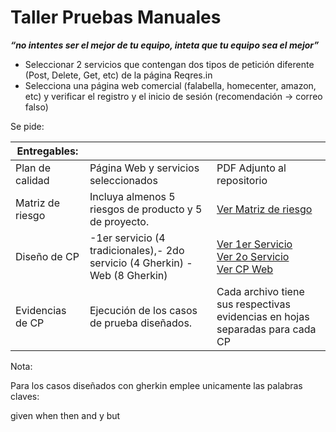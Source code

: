 # Taller Pruebas Manuales

***“no intentes ser el mejor de tu equipo, inteta que tu equipo sea el mejor”***

- Seleccionar 2 servicios que contengan dos tipos de petición diferente (Post, Delete, Get, etc) de la página Reqres.in
- Selecciona una página web comercial (falabella, homecenter, amazon, etc) y verificar el registro y el inicio de sesión (recomendación -> correo falso)

Se pide: 

| Entregables:  |  |  |
| --- | --- | --- |
| Plan de calidad | Página Web y servicios seleccionados | PDF Adjunto al repositorio |
| Matriz de riesgo | Incluya almenos 5 riesgos de producto y 5 de proyecto. | [Ver Matriz de riesgo](https://docs.google.com/document/d/1F7Md7DfbiYERCt9qC-Fgdzm18SEn-k_y_SSN9_zQbQs/edit?usp=sharing)  |
| Diseño de CP | -1er servicio (4 tradicionales),- 2do servicio (4 Gherkin) - Web (8 Gherkin) | [Ver 1er Servicio](https://docs.google.com/spreadsheets/d/1pG07P2ngDN11cUOGXZlwA_jtG2X75f2XxbHemDFQhGc/edit?usp=sharing) <br> [Ver 2o Servicio](https://docs.google.com/spreadsheets/d/1nhiJQkb5DTFs459XEMGxz9KT9VEefMzR3mSMTC38Tm0/edit?usp=sharing) <br> [Ver CP Web](https://docs.google.com/spreadsheets/d/1vIwk0LtHypy0_WBKPIU5SbxHZumaqXlFMwOhcZr9N0M/edit?usp=sharing) <br>|
| Evidencias de CP | Ejecución de los casos de prueba diseñados. | Cada archivo tiene sus respectivas evidencias en hojas separadas para cada CP |

Nota:

Para los casos diseñados con gherkin emplee unicamente las palabras claves:

given when then and y but
